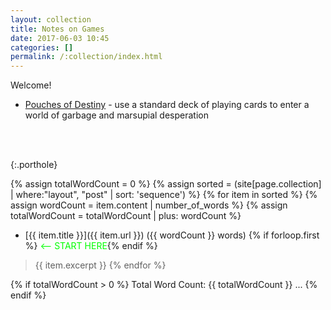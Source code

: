 ```yaml
---
layout: collection
title: Notes on Games
date: 2017-06-03 10:45
categories: []
permalink: /:collection/index.html
---
```

Welcome!

* [Pouches of Destiny](pouches-of-destiny) - use a standard deck of playing cards to enter a world of garbage and marsupial desperation

<BR><BR>

<p/>{:.porthole}

{% assign totalWordCount = 0 %}
{% assign sorted = (site[page.collection] | where:"layout", "post" | sort: 'sequence') %}
{% for item in sorted %}
  {% assign wordCount = item.content | number_of_words %}
  {% assign totalWordCount = totalWordCount | plus: wordCount %}
* [{{ item.title }}]({{ item.url }}) ({{ wordCount }} words) {% if forloop.first %}<span style="color:#00ff00;"> &lt;-- START HERE</span>{% endif %}
> {{ item.excerpt }}
{% endfor %}

{% if totalWordCount > 0 %}
Total Word Count: {{ totalWordCount }} ...
{% endif %}
